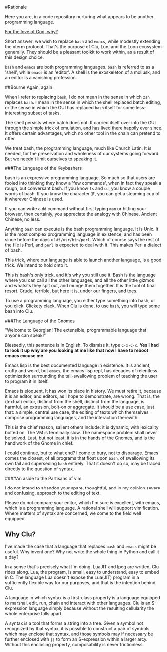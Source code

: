 #Rationale

Here you are, in a code repository nurturing what appears to be another programming language. 

[For the love of God, why?](http://en.wikipedia.org/wiki/List_of_programming_languages)

Short answer: we wish to replace `bash` and `emacs`, while modestly extending the xterm protocol. That's the purpose of Clu, Lun, and the Loon ecosystem generally. They should be a pleasant toolkit to work within, as a result of this design choice. 

`bash` and `emacs` are both programming languages. `bash` is referred to as a 'shell', while `emacs` is an 'editor'. A shell is the exoskeleton of a mollusk, and an editor is a vanishing profession. 

##Bourne Again, again

When I refer to replacing `bash`, I do not mean in the sense in which `zsh` replaces `bash`. I mean in the sense in which the shell replaced batch editing, or the sense in which the GUI has replaced `bash` itself for some less-interesting subset of tasks. 

The shell persists where batch does not. It carried itself over into the GUI through the simple trick of emulation, and has lived there happily ever since. It offers certain advantages, which no other tool in the chain can pretend to offer. 

We treat bash, the programming language, much like Church Latin. It is needed, for the preservation and wholeness of our systems going forward. But we needn't limit ourselves to speaking it. 

###The Language of the Keybashers

bash is an expressive programming language. So much so that users are fooled into thinking they know a 'few commands', when in fact they speak a rough, but conversant bash. If you know `ls` and `cd`, you know a couple words of bash. If you know the character `茶`, you can get a steaming cup of it wherever Chinese is used. 

If you can write a `dd` command without first typing `man` or hitting your browser, then certainly, you appreciate the analogy with Chinese. Ancient Chinese, no less. 

Anything `bash` can execute is the bash programming language. It is Unix. It is the most complex programming language in existence, and has been since before the days of `#!/usr/bin/perl`. Which of course says the rest of the file is Perl, and `perl` is expected to deal with it. This makes Perl a dialect of bash. 

This trick, where our language is able to launch another language, is a good trick. We intend to hold onto it. 

This is bash's only trick, and it's why you still use it. Bash is the language where you can call all the other languages, and all the other little gizmos and whatsits they spit out, and munge them together. It is the tool of final resort. Crude, terrible, but here it is, under our fingers, and toes. 

To use a programming language, you either type something into bash, or you click. Clickety clack. When Clu is done, to use `bash`, you will type some bash into Clu. 

###The Language of the Gnomes

"Welcome to Georgian! The extensible, programmable language that anyone can speak!"

Blessedly, this sentence is in English. To dismiss it, type `C-x-C-c`. **Yes I had to look it up why are you looking at me like that now I have to reboot emacs excuse me**

Emacs lisp is the best documented language in existence. It is ancient, crufty and weird, but `emacs`, the emacs lisp repl, has decades of relentless optimization surrounding the tail-swallowing problem of teaching the user to program it in itself. 

Emacs is eloquent. It has won its place in history. We must retire it, because it is an editor, and editors, as I hope to demonstrate, are wrong. That is, the (textual) editor, distinct from the shell, distinct from the language, is harmful, an extrusion, bolt-on or aggregate. It should be a use case, just that: a simple, central use case, the editing of texts which themselves comprise programming languages, and the interaction therewith. 

This is the chief reason, salient others include: it is dynamic, with lexicality bolted on. The VM is terminally slow. The namespace problem shall never be solved. Last, but not least, it is in the hands of the Gnomes, and is the handiwork of the Gnome in chief. 

I could continue, but to what end? I come to bury, not to disparage. Emacs comes the closest, of all programs that float upon `bash`, of swallowing its own tail and superseding `bash` entirely. That it doesn't do so, may be traced directly to the question of syntax.

####An aside to the Partisans of vim

I do not intend to abandon your spare, thoughtful, and in my opinion severe and confusing, approach to the editing of text. 

Please do not compare your editor, which I'm sure is excellent, with emacs, which is a programming language. A rational shell will support vimification. Where matters of syntax are concerned, we come to the field well equipped.

## Why Clu?

I've made the case that a language that replaces `bash` and `emacs` might be useful. Why invent one? Why not write the whole thing in Python and call it a day?

In a sense that's precisely what I'm doing. LuaJIT and lpeg are written, Clu rides along. Lua, the program, is small, easy to understand, easy to embed in C. The language Lua doesn't expose the Lua(JIT) program in a sufficiently flexible way for our purposes, and that is the intention behind Clu. 

A language in which syntax is a first-class property is a language equipped to marshal, edit, run, chain and interact with other languages. Clu is an S-expression language simply because without the resulting cellularity the whole enterprise falls apart. 

A syntax is a tool that forms a string into a tree. Given a symbol not recognized by that syntax, it is possible to construct a pair of symbols which may enclose that syntax, and those symbols may if necessary be further enclosed with `||` to form an S-expression within a larger arcy. Without this enclosing property, composability is never frictionless.